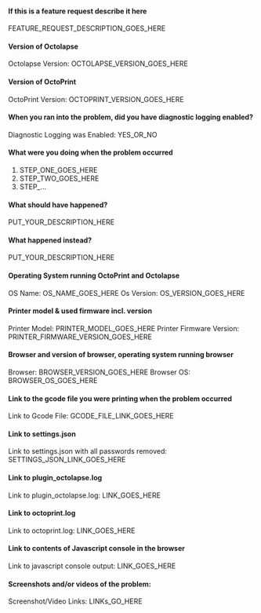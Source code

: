 <!--
READ THE FOLLOWING FIRST:

I like to keep things clean.  This is a place to 
reporting bugs and request new features, but is not a good place 
to ask questions about or learn how to use octoprint.  Unfortunately
there is currently no user form, but you can find lots of information 
in the Wiki (https://github.com/FormerLurker/Octolapse/wiki).  For now, if 
you get stuck and can't find help please send an email to:
FormerLurker@protonmail.com.

For feature requests, add the prefix "[Request]" in the title (without the 
quotes).

Do not delete anything from the template except where noted or the
bot will complain.

Thanks!
-->


#### If this is a feature request describe it here
<!--
Please be as clear as possible.  After you are finished, please fill in the
OctoPrint and Octolapse version.  Maybe the feature already exists?
-->
FEATURE_REQUEST_DESCRIPTION_GOES_HERE


#### Version of Octolapse
 <!--
 This can be found within the Octolapse settings in the About tab.
 If you suspect an installation issue from the plugin manager,
 please state that here, especially if you are installing a specific 
 branch, and not the default (master) branch.
 DO NOT OMIT
 -->
Octolapse Version: OCTOLAPSE_VERSION_GOES_HERE


#### Version of OctoPrint
<!--
Can be found in the lower left corner of the web interface. 
DO NOT OMIT
-->
OctoPrint Version: OCTOPRINT_VERSION_GOES_HERE


<!-- 
If this is a feature request, you are done!  Thanks! 
If not, please continue
-->


#### When you ran into the problem, did you have diagnostic logging enabled?
<!--
You can find out more about diagnostic logging here:  
https://github.com/FormerLurker/Octolapse/wiki/Debug-Profiles#log-additional-information

It is very helpful for certain problems.  If you can reproduce the issue with 
one of the Diagnostic debug profiles, please do so before submitting an issue.
-->
Diagnostic Logging was Enabled: YES_OR_NO


#### What were you doing when the problem occurred
<!-- 
Be specific.  Explain what you did as clearly as possible.  
It's best if you provide a list of steps you took that can 
be used to reproduce the error you encountered.
-->
1. STEP_ONE_GOES_HERE
2. STEP_TWO_GOES_HERE
3. STEP_...


#### What should have happened?
PUT_YOUR_DESCRIPTION_HERE


#### What happened instead?
PUT_YOUR_DESCRIPTION_HERE


#### Operating System running OctoPrint and Octolapse
<!--
OctoPi, Linux, Windows, MacOS, something else? 
Include the version number if possible.
OctoPi's version can be found in /etc/octopi_version or in the lower left
corner of the web interface.
DO NOT OMIT
-->
OS Name: OS_NAME_GOES_HERE
Os Version: OS_VERSION_GOES_HERE


#### Printer model & used firmware incl. version
<!--
OMIT ONLY IF IT IS DEFINITELY NOT NEEDED.
-->
Printer Model: PRINTER_MODEL_GOES_HERE
Printer Firmware Version: PRINTER_FIRMWARE_VERSION_GOES_HERE


#### Browser and version of browser, operating system running browser
<!--
OMIT ONLY IF IT IS DEFINITELY NOT NEEDED
-->
Browser: BROWSER_VERSION_GOES_HERE
Browser OS: BROWSER_OS_GOES_HERE


#### Link to the gcode file you were printing when the problem occurred
<!--
Many problems I've seen are due to specific gcode files.
Sometimes it's a bug, sometimes it can be slicer settings,
other times it can be Octolapse or OctoPrint setting related.


In any case, the gcode file is often very useful.
On gist.github.com or pastebin.com. 
OMIT ONLY IF IT IS DEFINITELY NOT NEEDED
!-->
Link to Gcode File: GCODE_FILE_LINK_GOES_HERE


#### Link to settings.json
<!--
Lots of problems are settings related, and having them available
makes debugging a lot easier.  You can export the settings.json
file from within the Octoprint settings.

BE AWARE - IF YOU HAVE ANY PASSWORDS IN YOUR CAMERA PROFILE,
THEY WILL BE EXPORTED ALONG WITH THE REST OF YOUR SETTINGS!
IF YOU ARE USING CAMERA AUTHENTICATION IN ANY OF YOUR PROFILES,
EITHER REMOVE THE PASSWORDS BEFORE EXPORTING, DELETE THEM FROM THE FILE
AFTER EXPORTING, OR DON'T POST SETTINGS.JSON!  You can search for

"password":

to find all of the entries containing passwords.
OMIT ONLY IF YOU HAVE ENTERED A PASSWORD TO ACCESS YOUR CAMERA
WITHIN OCTOLAPSE
!-->
Link to settings.json with all passwords removed: SETTINGS_JSON_LINK_GOES_HERE


#### Link to plugin_octolapse.log
<!--
On gist.github.com or pastebin.com. 

DO NOT OMIT IF YOU ARE USING OCTOLAPSE V0.2.2 OR LATER.

IF YOU ARE USING V0.2.1 OR EARLIER DO NOT POST YOUR LOGFILE
SINCE IT MAY CONTAIN CAMERA AUTHENTICATION PASSWORDS IF THEY WERE
ENTERED.
-->
Link to plugin_octolapse.log:  LINK_GOES_HERE


#### Link to octoprint.log
<!--
On gist.github.com or pastebin.com. 
DO NOT OMIT
-->
Link to octoprint.log:  LINK_GOES_HERE


#### Link to contents of Javascript console in the browser
<!--
If you are having UI problems, like buttons not working, or problems saving
settings, please inlude the javascript console output 
on gist.github.com or pastebin.com. 
OMIT ONLY IF IT IS DEFINITELY NOT NEEDED
-->
Link to javascript console output: LINK_GOES_HERE


#### Screenshots and/or videos of the problem:
<!--
This is really nice to include, especially if you're having trouble
putting your issue into words.  A picture speaks 1000 of them, afterall!
-->
Screenshot/Video Links: LINKs_GO_HERE


